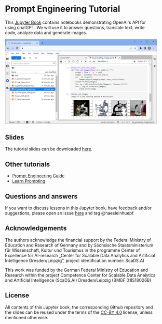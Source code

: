 # Prompt Engineering Tutorial

This [Jupyter Book](https://jupyterbook.org/) contains notebooks demonstrating OpenAI's API for using chatGPT. We will use it to answer questions, translate text, write code, analyze data and generate images.

![](00_preparation/teaser.png)

## Slides

The tutorial slides can be downloaded [here](https://doi.org/10.5281/zenodo.10354700).


## Other tutorials

* [Prompt Engineering Guide](https://www.promptingguide.ai/)
* [Learn Prompting](https://learnprompting.org/)

## Questions and answers

If you want to discuss lessons in this Jupyter book, have feedback and/or suggestions, please open an issue [here](https://github.com/ScaDS/prompt-engineering-tutorial-2023/issues/new) and tag @haesleinhuepf.

## Acknowledgements

The authors acknowledge the financial support by the Federal Ministry of Education and Research of Germany and by Sächsische Staatsministerium für Wissenschaft, Kultur und Tourismus in the programme Center of Excellence for AI-research „Center for Scalable Data Analytics and Artificial Intelligence Dresden/Leipzig“, project identification number: ScaDS.AI

This work was funded by the German Federal Ministry of Education and Research 
within the project Competence Center for Scalable Data Analytics and Artificial Intelligence (ScaDS.AI) Dresden/Leipzig (BMBF 01IS18026B)

## License

All contents of this Jupyter book, the corresponding Github repository and the slides can be reused under the terms of the [CC-BY 4.0](https://creativecommons.org/licenses/by/4.0/) license, unless mentioned otherwise.
